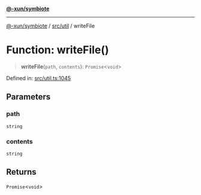 [**@-xun/symbiote**](../../../README.md)

***

[@-xun/symbiote](../../../README.md) / [src/util](../README.md) / writeFile

# Function: writeFile()

> **writeFile**(`path`, `contents`): `Promise`\<`void`\>

Defined in: [src/util.ts:1045](https://github.com/Xunnamius/symbiote/blob/35578a044f8aaee7e61e5dd07c97ef12b7559e4c/src/util.ts#L1045)

## Parameters

### path

`string`

### contents

`string`

## Returns

`Promise`\<`void`\>
